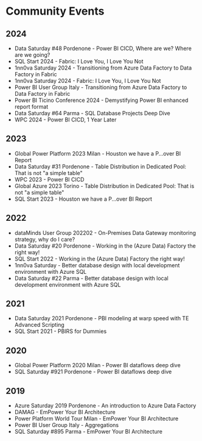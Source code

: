 # Community Events
## 2024
- Data Saturday #48 Pordenone - Power BI CICD, Where are we? Where are we going?
- SQL Start 2024 - Fabric: I Love You, I Love You Not
- 1nn0va Saturday 2024 - Transitioning from Azure Data Factory to Data Factory in Fabric
- 1nn0va Saturday 2024 - Fabric: I Love You, I Love You Not
- Power BI User Group Italy - Transitioning from Azure Data Factory to Data Factory in Fabric
- Power BI Ticino Conference 2024 - Demystifying Power BI enhanced report format
- Data Saturday #64 Parma - SQL Database Projects Deep Dive
- WPC 2024 - Power BI CICD, 1 Year Later
## 2023
- Global Power Platform 2023 Milan - Houston we have a P...over BI Report
- Data Saturday #31 Pordenone - Table Distribution in Dedicated Pool: That is not "a simple table"
- WPC 2023 - Power BI CICD
- Global Azure 2023 Torino - Table Distribution in Dedicated Pool: That is not "a simple table"
- SQL Start 2023 - Houston we have a P...over BI Report
## 2022
- dataMinds User Group 202202 - On-Premises Data Gateway monitoring strategy, why do I care?
- Data Saturday #20 Pordenone - Working in the (Azure Data) Factory the right way!
- SQL Start 2022 - Working in the (Azure Data) Factory the right way!
- 1nn0va Saturday - Better database design with local development environment with Azure SQL
- Data Saturday #22 Parma - Better database design with local development environment with Azure SQL
## 2021
- Data Saturday 2021 Pordenone - PBI modeling at warp speed with TE Advanced Scripting
- SQL Start 2021 - PBIRS for Dummies
## 2020
- Global Power Platform 2020 Milan - Power BI dataflows deep dive
- SQL Saturday #921 Pordenone - Power BI dataflows deep dive
## 2019
- Azure Saturday 2019 Pordenone - An introduction to Azure Data Factory
- DAMAG - EmPower Your BI Architecture
- Power Platform World Tour Milan - EmPower Your BI Architecture
- Power BI User Group Italy - Aggregations
- SQL Saturday #895 Parma - EmPower Your BI Architecture

